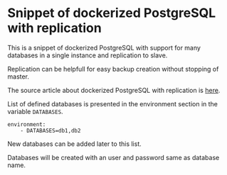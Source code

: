 # Snippet of dockerized PostgreSQL with replication

This is a snippet of dockerized PostgreSQL with support for many databases in a single instance and replication to slave.

Replication can be helpfull for easy backup creation without stopping of master.

The source article about dockerized PostgreSQL with replication is [here](https://medium.com/@2hamed/replicating-postgres-inside-docker-the-how-to-3244dc2305be).

List of defined databases is presented in the environment section in the variable `DATABASES`.

```
environment:
    - DATABASES=db1,db2
```

New databases can be added later to this list.

Databases will be created with an user and password same as database name.
